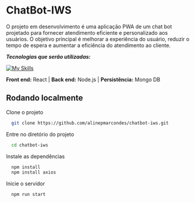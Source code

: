 # ChatBot-IWS

O projeto em desenvolvimento é uma aplicação PWA de um chat bot projetado para fornecer atendimento eficiente e personalizado aos usuários.
O objetivo principal é melhorar a experiência do usuário, reduzir o tempo de espera e aumentar a eficiência do atendimento ao cliente.

***Tecnologias que serão utilizadas:***

[![My Skills](https://skillicons.dev/icons?i=react,nodejs,mongodb)](https://skillicons.dev)

**Front end:**  React   |   **Back end:** Node.js   |   **Persistência:** Mongo DB

## Rodando localmente

Clone o projeto

```bash
  git clone https://github.com/alinepmarcondes/chatbot-iws.git
```

Entre no diretório do projeto

```bash
  cd chatbot-iws
```

Instale as dependências

```bash
  npm install
  npm install axios
```

Inicie o servidor

```bash
  npm run start
```

